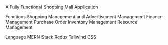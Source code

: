 A Fully Functional Shopping Mall Application 

Functions
    Shopping Management and Advertisement Management
    Finance Management
    Purchase Order Inventory Management
    Resource Management

Language
  MERN Stack
  Redux
  Tailwind CSS
